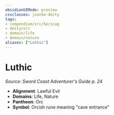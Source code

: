```yaml
---
obsidianUIMode: preview
cssclasses: json5e-deity
tags:
- compendium/src/5e/scag
- deity/orc
- domain/life
- domain/nature
aliases: ["Luthic"]
---
```

# Luthic
*Source: Sword Coast Adventurer's Guide p. 24* 

- **Alignment**: Lawful Evil
- **Domains**: Life, Nature
- **Pantheon**: Orc
- **Symbol**: Orcish rune meaning "cave entrance"